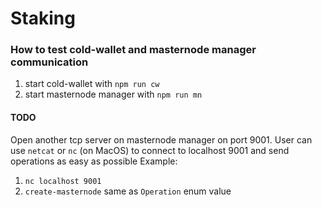 # Staking

### How to test cold-wallet and masternode manager communication

1. start cold-wallet with `npm run cw`
1. start masternode manager with `npm run mn`

#### TODO

Open another tcp server on masternode manager on port 9001. User can use `netcat` or `nc` (on MacOS) to connect to localhost 9001 and send operations as easy as possible
Example:

1. `nc localhost 9001`
1. `create-masternode` same as `Operation` enum value
